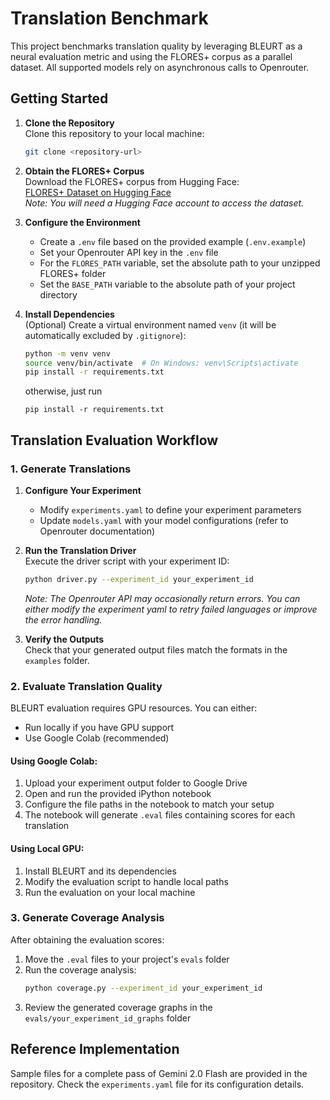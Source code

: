 # Translation Benchmark

This project benchmarks translation quality by leveraging BLEURT as a neural evaluation metric and using the FLORES+ corpus as a parallel dataset. All supported models rely on asynchronous calls to Openrouter.

## Getting Started

1. **Clone the Repository**  
   Clone this repository to your local machine:
   ```bash
   git clone <repository-url>
   ```

2. **Obtain the FLORES+ Corpus**  
   Download the FLORES+ corpus from Hugging Face:  
   [FLORES+ Dataset on Hugging Face](https://huggingface.co/datasets/openlanguagedata/flores_plus)  
   *Note: You will need a Hugging Face account to access the dataset.*

3. **Configure the Environment**  
   - Create a `.env` file based on the provided example (`.env.example`)
   - Set your Openrouter API key in the `.env` file
   - For the `FLORES_PATH` variable, set the absolute path to your unzipped FLORES+ folder
   - Set the `BASE_PATH` variable to the absolute path of your project directory

4. **Install Dependencies**  
   (Optional) Create a virtual environment named `venv` (it will be automatically excluded by `.gitignore`):
   ```bash
   python -m venv venv
   source venv/bin/activate  # On Windows: venv\Scripts\activate
   pip install -r requirements.txt
   ```
   otherwise, just run 
   ```
   pip install -r requirements.txt
   ```

## Translation Evaluation Workflow

### 1. Generate Translations

1. **Configure Your Experiment**  
   - Modify `experiments.yaml` to define your experiment parameters
   - Update `models.yaml` with your model configurations (refer to Openrouter documentation)

2. **Run the Translation Driver**  
   Execute the driver script with your experiment ID:
   ```bash
   python driver.py --experiment_id your_experiment_id
   ```
   *Note: The Openrouter API may occasionally return errors. You can either modify the experiment yaml to retry failed languages or improve the error handling.*

3. **Verify the Outputs**  
   Check that your generated output files match the formats in the `examples` folder.

### 2. Evaluate Translation Quality

BLEURT evaluation requires GPU resources. You can either:
- Run locally if you have GPU support
- Use Google Colab (recommended)

#### Using Google Colab:
1. Upload your experiment output folder to Google Drive
2. Open and run the provided iPython notebook
3. Configure the file paths in the notebook to match your setup
4. The notebook will generate `.eval` files containing scores for each translation

#### Using Local GPU:
1. Install BLEURT and its dependencies
2. Modify the evaluation script to handle local paths
3. Run the evaluation on your local machine

### 3. Generate Coverage Analysis

After obtaining the evaluation scores:
1. Move the `.eval` files to your project's `evals` folder
2. Run the coverage analysis:
   ```bash
   python coverage.py --experiment_id your_experiment_id
   ```
3. Review the generated coverage graphs in the `evals/your_experiment_id_graphs` folder

## Reference Implementation
Sample files for a complete pass of Gemini 2.0 Flash are provided in the repository. Check the `experiments.yaml` file for its configuration details.
